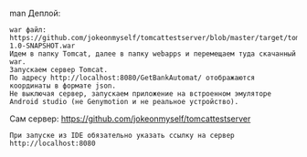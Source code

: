 man Деплой:

    war файл: https://github.com/jokeonmyself/tomcattestserver/blob/master/target/tomcatservlet-1.0-SNAPSHOT.war
    Идем в папку Tomcat, далее в папку webapps и перемещаем туда скачанный war.
    Запускаем сервер Tomcat.
    По адресу http://localhost:8080/GetBankAutomat/ отображаются координаты в формате json.
    Не выключая сервер, запускаем приложение на встроенном эмуляторе Android studio (не Genymotion и не реальное устройство).


Сам сервер: https://github.com/jokeonmyself/tomcattestserver

    При запуске из IDE обязательно указать ссылку на сервер http://localhost:8080
